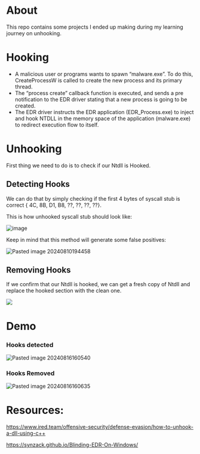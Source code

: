 # About
This repo contains some projects I ended up making during my learning journey on unhooking.

# Hooking
- A malicious user or programs wants to spawn “malware.exe”. To do this, CreateProcessW is called to create the new process and its primary thread.
- The “process create” callback function is executed, and sends a pre notification to the EDR driver stating that a new process is going to be created.
- The EDR driver instructs the EDR application (EDR_Process.exe) to inject and hook NTDLL in the memory space of the application (malware.exe) to redirect execution flow to itself.

# Unhooking

First thing we need to do is to check if our Ntdll is Hooked.

## Detecting Hooks
We can do that by simply checking if the first 4 bytes of syscall stub is correct { 4C, 8B, D1, B8, ??, ??, ??, ??}.

This is how unhooked syscall stub should look like:

![image](https://github.com/user-attachments/assets/31be2ba5-5e3f-4e3c-9c97-0bf37d3a2f9c)

Keep in mind that this method will generate some false positives:

![Pasted image 20240810194458](https://github.com/user-attachments/assets/8e48e100-11f6-4966-9532-77f53295a6de)

## Removing Hooks
If we confirm that our Ntdll is hooked, we can get a fresh copy of Ntdll and replace the hooked section with the clean one.

![](https://www.ired.team/~gitbook/image?url=https%3A%2F%2F386337598-files.gitbook.io%2F%7E%2Ffiles%2Fv0%2Fb%2Fgitbook-legacy-files%2Fo%2Fassets%252F-LFEMnER3fywgFHoroYn%252F-M9b77N-cstE2jRzZI4M%252F-M9b7TdH_eS5azVO-Vxe%252Fimage.png%3Falt%3Dmedia%26token%3D3f4c233b-0388-4c0c-9801-ab20b472ec38&width=768&dpr=4&quality=100&sign=d8226aad&sv=1)

# Demo
### Hooks detected

![Pasted image 20240816160540](https://github.com/user-attachments/assets/a4f2607b-abac-4e03-84f0-3b6ea98e57a6)

### Hooks Removed
![Pasted image 20240816160635](https://github.com/user-attachments/assets/dde94410-5b42-442f-b826-49234a79d70c)

# Resources:
https://www.ired.team/offensive-security/defense-evasion/how-to-unhook-a-dll-using-c++

https://synzack.github.io/Blinding-EDR-On-Windows/
